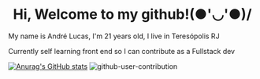 <h1 align="center"> Hi, Welcome to my github!(●'◡'●)/</h1>
<p>My name is André Lucas, I'm 21 years old, I live in Teresópolis RJ<p>
<p>Currently self learning front end so I can contribute as a Fullstack dev </p>

[![Anurag's GitHub stats](https://github-readme-stats.vercel.app/api?username=Andre-Lucas-093&theme=dracula)](https://github.com/anuraghazra/github-readme-stats)
![github-user-contribution](https://user-images.githubusercontent.com/60665937/222279416-782b661a-c855-4c66-b30b-400ba5c941a4.svg)
